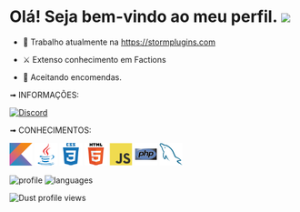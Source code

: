 # Olá! Seja bem-vindo ao meu perfil. <img src="https://raw.githubusercontent.com/kaueMarques/kaueMarques/master/hi.gif" width="20px"> 

- 🤖 Trabalho atualmente na https://stormplugins.com

- ⚔️ Extenso conhecimento em Factions

- 💼 Aceitando encomendas.

➟ INFORMAÇÕES:

[![Discord](https://img.shields.io/badge/Discord-7289DA?style=for-the-badge&logo=discord&logoColor=white)](https://discord.com/users/438865800053522433)

➟ CONHECIMENTOS:

<p align="left">
  <img src="https://raw.githubusercontent.com/devicons/devicon/master/icons/kotlin/kotlin-original.svg" width="40" height="40" />
  <img src="https://raw.githubusercontent.com/devicons/devicon/master/icons/java/java-original.svg" alt="java" width="40" height="40" />
  <img src="https://raw.githubusercontent.com/devicons/devicon/master/icons/css3/css3-plain-wordmark.svg" alt="css3"  width="40" height="40"/>
  <img src="https://raw.githubusercontent.com/devicons/devicon/master/icons/html5/html5-original-wordmark.svg" alt="html5"  width="40" height="40"/>
  <img src="https://raw.githubusercontent.com/devicons/devicon/master/icons/javascript/javascript-original.svg" alt="javascript" width="40" height="40"/>
  <img src="https://raw.githubusercontent.com/devicons/devicon/master/icons/php/php-original.svg" alt="javascript" width="40" height="40"/>
  <img src="https://raw.githubusercontent.com/devicons/devicon/master/icons/mysql/mysql-original.svg" width="40" height="40" />
</p>

![profile] 
![languages]

[profile]: https://github-readme-stats.vercel.app/api?username=oDustDev&show_icons=true&theme=omni&count_private=true&hide_border=false
[languages]: https://github-readme-stats.vercel.app/api/top-langs/?username=oDustDev&theme=omni&layout=compact&hide_border=false

<p align="left"><img src="https://komarev.com/ghpvc/?username=oDustDev&color=blue" alt="Dust profile views" /> </p>
